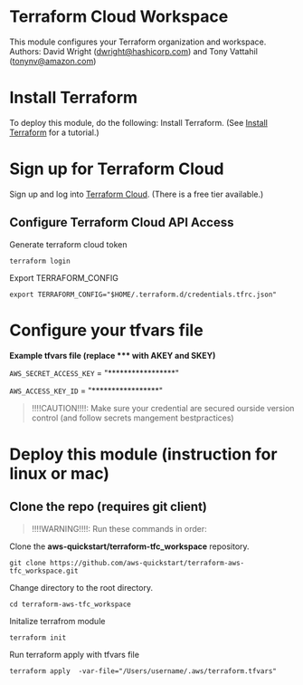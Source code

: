 
# Terraform Cloud Workspace 
This module configures your Terraform organization and workspace.  
Authors: David Wright (dwright@hashicorp.com) and Tony Vattahil (tonynv@amazon.com)

# Install Terraform
To deploy this module, do the following:
Install Terraform. (See [Install Terraform](https://learn.hashicorp.com/tutorials/terraform/install-cli) for a tutorial.) 

# Sign up for Terraform Cloud
Sign up and log into [Terraform Cloud](https://app.terraform.io/signup/account). (There is a free tier available.)

## Configure Terraform Cloud API Access

Generate terraform cloud token

`terraform login` 

Export TERRAFORM_CONFIG

`export TERRAFORM_CONFIG="$HOME/.terraform.d/credentials.tfrc.json"`

# Configure your tfvars file

**Example tfvars file (replace *** with AKEY and SKEY)**

`AWS_SECRET_ACCESS_KEY` = "*****************"

`AWS_ACCESS_KEY_ID`     = "*****************"

> !!!!CAUTION!!!!: Make sure your credential are secured ourside version control (and follow secrets mangement bestpractices)

# Deploy this module (instruction for linux or mac)

## Clone the repo (requires git client)

> !!!!WARNING!!!!: Run these commands in order:

Clone the **aws-quickstart/terraform-tfc_workspace** repository.

`git clone https://github.com/aws-quickstart/terraform-aws-tfc_workspace.git`

Change directory to the root directory.

`cd terraform-aws-tfc_workspace`

Initalize terrafrom module

`terraform init`

Run terraform apply with tfvars file

`terraform apply  -var-file="/Users/username/.aws/terraform.tfvars"`

